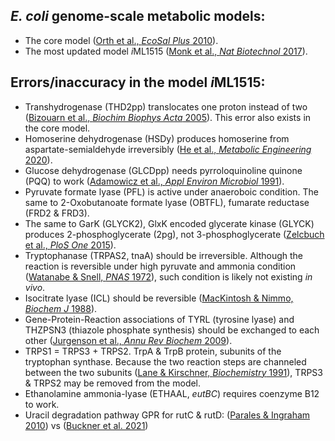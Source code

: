 ## *E. coli* genome-scale metabolic models:

* The core model ([Orth et al., *EcoSal Plus* 2010](https://doi.org/10.1128/ecosalplus.10.2.1)).
* The most updated model *i*ML1515 ([Monk et al., *Nat Biotechnol* 2017](https://doi.org/10.1038/nbt.3956)).


## Errors/inaccuracy in the model *i*ML1515:
* Transhydrogenase (THD2pp) translocates one proton instead of two ([Bizouarn et al., *Biochim Biophys Acta* 2005](https://doi.org/10.1016/j.bbabio.2005.04.004)). This error also exists in the core model.  
* Homoserine dehydrogenase (HSDy) produces homoserine from aspartate-semialdehyde irreversibly ([He et al., *Metabolic Engineering* 2020](https://doi.org/10.1016/j.ymben.2020.03.002)).  
* Glucose dehydrogenase (GLCDpp) needs pyrroloquinoline quinone (PQQ) to work ([Adamowicz et al., *Appl Environ Microbiol* 1991](https://www.ncbi.nlm.nih.gov/pubmed/1654044)).
* Pyruvate formate lyase (PFL) is active under anaeroboic condition. The same to 2-Oxobutanoate formate lyase (OBTFL), fumarate reductase (FRD2 & FRD3).  
* The same to GarK (GLYCK2), GlxK encoded glycerate kinase (GLYCK) produces 2-phosphoglycerate (2pg), not 3-phosphoglycerate ([Zelcbuch et al., *PloS One* 2015](https://doi.org/10.1371/journal.pone.0122957)).  
* Tryptophanase (TRPAS2, tnaA) should be irreversible. Although the reaction is reversible under high pyruvate and ammonia condition ([Watanabe & Snell, *PNAS* 1972](https://www.ncbi.nlm.nih.gov/pmc/articles/PMC426635/)), such condition is likely not existing *in vivo*.   
* Isocitrate lyase (ICL) should be reversible ([MacKintosh & Nimmo, *Biochem J* 1988](https://www.ncbi.nlm.nih.gov/pmc/articles/PMC1148809/)).  
* Gene-Protein-Reaction associations of TYRL (tyrosine lyase) and THZPSN3 (thiazole phosphate synthesis) should be exchanged to each other ([Jurgenson et al., *Annu Rev Biochem* 2009](https://doi.org/10.1146/annurev.biochem.78.072407.102340)).  
* TRPS1 = TRPS3 + TRPS2. TrpA & TrpB protein, subunits of the tryptophan synthase. Because the two reaction steps are channeled between the two subunits ([Lane & Kirschner, *Biochemistry* 1991](https://pubmed.ncbi.nlm.nih.gov/1899028/)), TRPS3 & TRPS2 may be removed from the model.  
* Ethanolamine ammonia-lyase (ETHAAL, *eutBC*) requires coenzyme B12 to work.  
* Uracil degradation pathway GPR for rutC & rutD: ([Parales & Ingraham 2010](https://journals.asm.org/doi/10.1128/JB.00573-10)) vs ([Buckner et al. 2021](https://www.ncbi.nlm.nih.gov/pmc/articles/PMC8113886/))